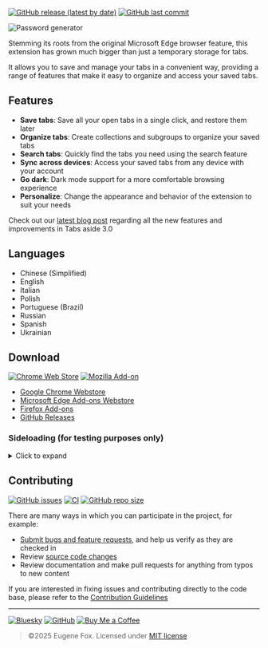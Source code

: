 [![GitHub release (latest by date)](https://img.shields.io/github/v/release/xfox111/TabsAsideExtension)](https://github.com/xfox111/TabsAsideExtension/releases/latest)
[![GitHub last commit](https://img.shields.io/github/last-commit/xfox111/TabsAsideExtension?label=Last+update)](https://github.com/XFox111/TabsAsideExtension/commits/main)

<picture>
	<source media="(prefers-color-scheme: dark)" srcset="https://cdn.xfox111.net/projects/tabs-aside/dark.webp">
	<source media="(prefers-color-scheme: light)" srcset="https://cdn.xfox111.net/projects/tabs-aside/light.webp">
	<img alt="Password generator">
</picture>

Stemming its roots from the original Microsoft Edge browser feature, this extension has grown much bigger than just a temporary storage for tabs.

It allows you to save and manage your tabs in a convenient way, providing a range of features that make it easy to organize and access your saved tabs.

## Features
- **Save tabs**: Save all your open tabs in a single click, and restore them later
- **Organize tabs**: Create collections and subgroups to organize your saved tabs
- **Search tabs**: Quickly find the tabs you need using the search feature
- **Sync across devices**: Access your saved tabs from any device with your account
- **Go dark**: Dark mode support for a more comfortable browsing experience
- **Personalize**: Change the appearance and behavior of the extension to suit your needs

Check out our [latest blog post](https://at.xfox111.net/tabs-aside-3-0) regarding all the new features and improvements in Tabs aside 3.0

## Languages
- Chinese (Simplified)
- English
- Italian
- Polish
- Portuguese (Brazil)
- Russian
- Spanish
- Ukrainian

## Download
[![Chrome Web Store](https://img.shields.io/chrome-web-store/users/mgmjbodjgijnebfgohlnjkegdpbdjgin?label=Chrome%20Webstore%20downloads)](https://chrome.google.com/webstore/detail/mgmjbodjgijnebfgohlnjkegdpbdjgin)
[![Mozilla Add-on](https://img.shields.io/amo/users/ms-edge-tabs-aside?label=Firefox%20Webstore%20downloads)](https://addons.mozilla.org/firefox/addon/ms-edge-tabs-aside/)

- [Google Chrome Webstore](https://chrome.google.com/webstore/detail/mgmjbodjgijnebfgohlnjkegdpbdjgin)
- [Microsoft Edge Add-ons Webstore](https://microsoftedge.microsoft.com/addons/detail/kmnblllmalkiapkfknnlpobmjjdnlhnd)
- [Firefox Add-ons](https://addons.mozilla.org/en-US/firefox/addon/ms-edge-tabs-aside/)
- [GitHub Releases](https://github.com/xfox111/TabsAsideExtension/releases/latest)

### Sideloading (for testing purposes only)

<details>
	<summary>Click to expand</summary>

---

<details>
	<summary><b>Chromium-based browsers (Edge, Chrome, etc.)</b></summary>

> 1. Go to [Releases](https://github.com/XFox111/TabsAsideExtension/releases) and select a release to download
> 2. Download attached archive for Chromium and unpack it
> 3. Go to `chrome://extensions`
> 4. Enable "Developer mode"
> 5. Click the "Load unpacked" button and navigate to the extension's root folder (contains `manifest.json`)
> 6. Done!

</details>

<details>
	<summary><b>Firefox</b></summary>

> 1. Go to [Releases](https://github.com/XFox111/TabsAsideExtension/releases) and select a release to download
> 2. Download attached archive for Firefox and unpack it
> 3. Go to `about:debugging#/runtime/this-firefox`
> 4. Click the "Load Temporary Add-on..." button and select `manifest.json` file in the root folder
> 5. Done!

> **Important!**
This will _replace_ officialy installed version if you have one.
If you want to sideload it without replacing to run both versions at the same time - before loading add-on, open `manifest.json` in a text editor and change `id` key (it's `passwordgenerator@xfox111.net` by default) to something else

</details>

> **Note:** If you delete the extension folder it will disappear from your browser
---

</details>

## Contributing
[![GitHub issues](https://img.shields.io/github/issues/xfox111/TabsAsideExtension)](https://github.com/xfox111/TabsAsideExtension/issues)
[![CI](https://github.com/XFox111/TabsAsideExtension/actions/workflows/cd_pipeline.yaml/badge.svg)](https://github.com/XFox111/TabsAsideExtension/actions/workflows/cd_pipeline.yaml)
[![GitHub repo size](https://img.shields.io/github/repo-size/xfox111/TabsAsideExtension?label=repo%20size)](https://github.com/xfox111/TabsAsideExtension)

There are many ways in which you can participate in the project, for example:
- [Submit bugs and feature requests](https://github.com/xfox111/TabsAsideExtension/issues), and help us verify as they are checked in
- Review [source code changes](https://github.com/xfox111/TabsAsideExtension/pulls)
- Review documentation and make pull requests for anything from typos to new content

If you are interested in fixing issues and contributing directly to the code base, please refer to the [Contribution Guidelines](https://github.com/XFox111/TabsAsideExtension/wiki/Contribution-Guidelines)

---

[![Bluesky](https://img.shields.io/badge/%40xfox111.net-BSky?logo=bluesky&logoColor=%230285FF&label=Bluesky&labelColor=white&color=%230285FF)](https://bsky.app/profile/xfox111.net)
[![GitHub](https://img.shields.io/badge/%40xfox111-GitHub?logo=github&logoColor=%23181717&label=GitHub&labelColor=white&color=%23181717)](https://github.com/xfox111)
[![Buy Me a Coffee](https://img.shields.io/badge/%40xfox111-BMC?logo=buymeacoffee&logoColor=black&label=Buy%20me%20a%20coffee&labelColor=white&color=%23FFDD00)](https://buymeacoffee.com/xfox111)

> ©2025 Eugene Fox. Licensed under [MIT license](https://github.com/XFox111/TabsAsideExtension/blob/main/LICENSE)
